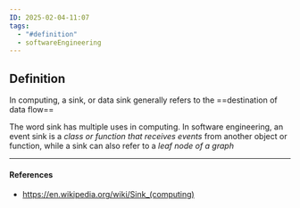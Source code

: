 ```yaml
---
ID: 2025-02-04-11:07
tags:
  - "#definition"
  - softwareEngineering
---
```

## Definition

In computing, a sink, or data sink generally refers to the ==destination of data flow==

The word sink has multiple uses in computing. In software engineering, an event sink is a *class or function that receives events* from another object or function, while a sink can also refer to a *leaf node of a graph*

---
#### References
- https://en.wikipedia.org/wiki/Sink_(computing)

